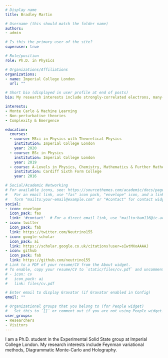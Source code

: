 ```yaml
---
# Display name
title: Bradley Martin

# Username (this should match the folder name)
authors:
- admin

# Is this the primary user of the site?
superuser: true

# Role/position
role: Ph.D. in Physics

# Organizations/Affiliations
organizations:
- name: Imperial College London
  url: ""

# Short bio (displayed in user profile at end of posts)
bio: My research interests include strongly-correlated electrons, many-body systems and statistical physics.

interests:
- Monte Carlo & Machine Learning
- Non-perturbative theories
- Complexity & Emergence

education:
  courses:
  - course: MSci in Physics with Theoretical Physics
    institution: Imperial College London
    year: 2020
  - course: BSc in Physics
    institution: Imperial College London
    year: 2019
  - course: A-Levels in Physics, Chemistry, Mathematics & Further Mathematics
    institution: Cardiff Sixth Form College
    year: 2016

# Social/Academic Networking
# For available icons, see: https://sourcethemes.com/academic/docs/page-builder/#icons
#   For an email link, use "fas" icon pack, "envelope" icon, and a link in the
#   form "mailto:your-email@example.com" or "#contact" for contact widget.
social:
- icon: envelope
  icon_pack: fas
  link: '#contact'  # For a direct email link, use "mailto:bam116@ic.ac.uk
- icon: twitter
  icon_pack: fab
  link: https://twitter.com/Neutrino155
- icon: google-scholar
  icon_pack: ai
  link: https://scholar.google.co.uk/citations?user=sIwtMXoAAAAJ
- icon: github
  icon_pack: fab
  link: https://github.com/neutrino155
# Link to a PDF of your resume/CV from the About widget.
# To enable, copy your resume/CV to `static/files/cv.pdf` and uncomment the lines below.
# - icon: cv
#   icon_pack: ai
#   link: files/cv.pdf

# Enter email to display Gravatar (if Gravatar enabled in Config)
email: ""

# Organizational groups that you belong to (for People widget)
#   Set this to `[]` or comment out if you are not using People widget.
user_groups:
- Researchers
- Visitors
---
```


I am a Ph.D. student in the Experimental Solid State group at Imperial College London. My research interests include Feynman variational methods, Diagrammatic Monte-Carlo and Holography.
